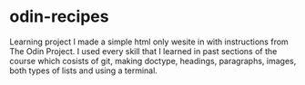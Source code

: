 # odin-recipes
Learning project
I made a simple html only wesite in with instructions from The Odin Project.
I used every skill that I learned in past sections of the course which cosists of
git, making doctype, headings, paragraphs, images, both types of lists and using a terminal.
